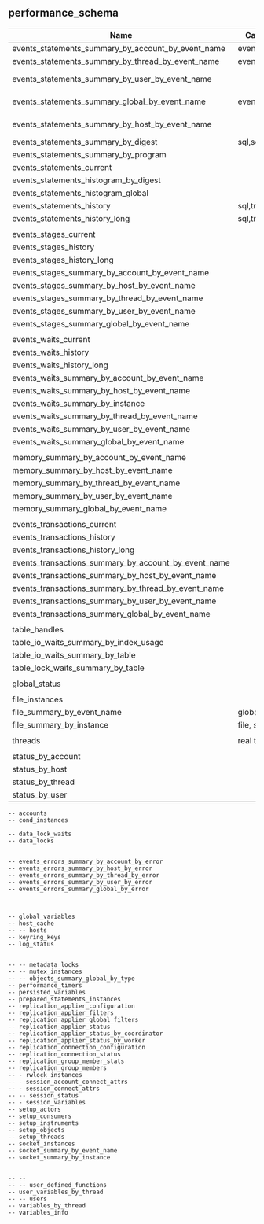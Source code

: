 ## performance_schema

| Name                                                 | Categories      |                                                        | Description | Used? |
| ---------------------------------------------------- | --------------- | ------------------------------------------------------ | ----------- | ----- |
| events_statements_summary_by_account_by_event_name   | event,user,host |                                                        | YES         |       |
| events_statements_summary_by_thread_by_event_name    | event,thread    | join threads                                           | YES         |       |
| events_statements_summary_by_user_by_event_name      |                 | use events_statements_summary_by_account_by_event_name | NO          |       |
| events_statements_summary_global_by_event_name       | event           | use events_statements_summary_by_account_by_event_name | NO          |       |
| events_statements_summary_by_host_by_event_name      |                 | use events_statements_summary_by_account_by_event_name | NO          |       |
| events_statements_summary_by_digest                  | sql,schema      |                                                        | YES         |       |
| events_statements_summary_by_program                 |                 |                                                        | ?           |       |
| events_statements_current                            |                 |                                                        | NO          |       |
| events_statements_histogram_by_digest                |                 |                                                        | YES         |       |
| events_statements_histogram_global                   |                 |                                                        |             |       |
| events_statements_history                            | sql,tread,event |                                                        | NO          |       |
| events_statements_history_long                       | sql,tread,event |                                                        | NO          |       |
|                                                      |                 |                                                        |             |       |
| events_stages_current                                |                 |                                                        | NO          |       |
| events_stages_history                                |                 |                                                        | NO          |       |
| events_stages_history_long                           |                 |                                                        | NO          |       |
| events_stages_summary_by_account_by_event_name       |                 |                                                        | NO          |       |
| events_stages_summary_by_host_by_event_name          |                 |                                                        | NO          |       |
| events_stages_summary_by_thread_by_event_name        |                 |                                                        | NO          |       |
| events_stages_summary_by_user_by_event_name          |                 |                                                        | NO          |       |
| events_stages_summary_global_by_event_name           |                 |                                                        | NO          |       |
|                                                      |                 |                                                        |             |       |
| events_waits_current                                 |                 |                                                        |             |       |
| events_waits_history                                 |                 |                                                        |             |       |
| events_waits_history_long                            |                 |                                                        |             |       |
| events_waits_summary_by_account_by_event_name        |                 |                                                        |             |       |
| events_waits_summary_by_host_by_event_name           |                 |                                                        |             |       |
| events_waits_summary_by_instance                     |                 |                                                        |             |       |
| events_waits_summary_by_thread_by_event_name         |                 |                                                        |             |       |
| events_waits_summary_by_user_by_event_name           |                 |                                                        |             |       |
| events_waits_summary_global_by_event_name            |                 |                                                        |             |       |
|                                                      |                 |                                                        |             |       |
| memory_summary_by_account_by_event_name              |                 |                                                        |             |       |
| memory_summary_by_host_by_event_name                 |                 |                                                        |             |       |
| memory_summary_by_thread_by_event_name               |                 |                                                        |             |       |
| memory_summary_by_user_by_event_name                 |                 |                                                        |             |       |
| memory_summary_global_by_event_name                  |                 |                                                        |             |       |
|                                                      |                 |                                                        |             |       |
| events_transactions_current                          |                 |                                                        |             |       |
| events_transactions_history                          |                 |                                                        |             |       |
| events_transactions_history_long                     |                 |                                                        |             |       |
| events_transactions_summary_by_account_by_event_name |                 |                                                        |             |       |
| events_transactions_summary_by_host_by_event_name    |                 |                                                        |             |       |
| events_transactions_summary_by_thread_by_event_name  |                 |                                                        |             |       |
| events_transactions_summary_by_user_by_event_name    |                 |                                                        |             |       |
| events_transactions_summary_global_by_event_name     |                 |                                                        |             |       |
|                                                      |                 |                                                        |             |       |
| table_handles                                        |                 |                                                        |             |       |
| table_io_waits_summary_by_index_usage                |                 |                                                        | YES         |       |
| table_io_waits_summary_by_table                      |                 |                                                        | YES         |       |
| table_lock_waits_summary_by_table                    |                 |                                                        |             |       |
|                                                      |                 |                                                        |             |       |
| global_status                                        |                 |                                                        |             |       |
|                                                      |                 |                                                        |             |       |
| file_instances                                       |                 |                                                        |             |       |
| file_summary_by_event_name                           | global          |                                                        |             |       |
| file_summary_by_instance                             | file, schema    |                                                        |             |       |
|                                                      |                 |                                                        |             |       |
| threads                                              | real time       |                                                        |             |       |
|                                                      |                 |                                                        |             |       |
| status_by_account                                    |                 |                                                        |             |       |
| status_by_host                                       |                 |                                                        |             |       |
| status_by_thread                                     |                 |                                                        |             |       |
| status_by_user                                       |                 |                                                        |             |       |


```
-- accounts
-- cond_instances

-- data_lock_waits
-- data_locks


-- events_errors_summary_by_account_by_error
-- events_errors_summary_by_host_by_error
-- events_errors_summary_by_thread_by_error
-- events_errors_summary_by_user_by_error
-- events_errors_summary_global_by_error

 

-- global_variables
-- host_cache
-- -- hosts
-- keyring_keys
-- log_status


-- -- metadata_locks
-- -- mutex_instances
-- -- objects_summary_global_by_type
-- performance_timers
-- persisted_variables
-- prepared_statements_instances
-- replication_applier_configuration
-- replication_applier_filters
-- replication_applier_global_filters
-- replication_applier_status
-- replication_applier_status_by_coordinator
-- replication_applier_status_by_worker
-- replication_connection_configuration
-- replication_connection_status
-- replication_group_member_stats
-- replication_group_members
-- - rwlock_instances
-- - session_account_connect_attrs
-- - session_connect_attrs
-- -- session_status
-- - session_variables
-- setup_actors
-- setup_consumers
-- setup_instruments
-- setup_objects
-- setup_threads
-- socket_instances
-- socket_summary_by_event_name
-- socket_summary_by_instance


-- -- 
-- -- user_defined_functions
-- user_variables_by_thread
-- -- users
-- variables_by_thread
-- variables_info
```